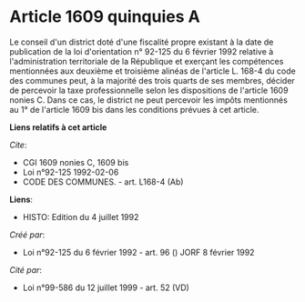 # Article 1609 quinquies A

Le conseil d'un district doté d'une fiscalité propre existant à la date de publication de la loi d'orientation n° 92-125 du 6
février 1992 relative à l'administration territoriale de la République et exerçant les compétences mentionnées aux deuxième
et troisième alinéas de l'article L. 168-4 du code des communes peut, à la majorité des trois quarts de ses membres, décider
de percevoir la taxe professionnelle selon les dispositions de l'article 1609 nonies C. Dans ce cas, le district ne peut
percevoir les impôts mentionnés au 1° de l'article 1609 bis dans les conditions prévues à cet article.

**Liens relatifs à cet article**

_Cite_:

  - CGI 1609 nonies C, 1609 bis
  - Loi n°92-125 1992-02-06
  - CODE DES COMMUNES. - art. L168-4 (Ab)

**Liens**:

  - HISTO: Edition du 4 juillet 1992

_Créé par_:

  - Loi n°92-125 du 6 février 1992 - art. 96 () JORF 8 février 1992

_Cité par_:

  - Loi n°99-586 du 12 juillet 1999 - art. 52 (VD)
